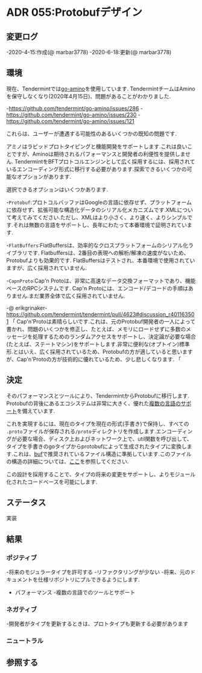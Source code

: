# ADR 055:Protobufデザイン

## 変更ログ

-2020-4-15:作成(@ marbar3778)
-2020-6-18:更新(@ marbar3778)

## 環境

現在、Tendermintでは[go-amino](https://github.com/tendermint/go-amino)を使用しています. TendermintチームはAminoを保守しなくなり(2020年4月15日)、問題があることがわかりました.

-https://github.com/tendermint/go-amino/issues/286
-https://github.com/tendermint/go-amino/issues/230
-https://github.com/tendermint/go-amino/issues/121

これらは、ユーザーが遭遇する可能性のあるいくつかの既知の問題です.

アミノはラピッドプロトタイピングと機能開発をサポートします.これは良いことですが、Aminoは期待されるパフォーマンスと開発者の利便性を提供しません. TendermintをBFTプロトコルエンジンとして広く採用するには、採用されているエンコーディング形式に移行する必要があります.探索できるいくつかの可能なオプションがあります.

選択できるオプションはいくつかあります.

-`Protobuf`:プロトコルバッファはGoogleの言語に依存せず、プラットフォームに依存せず、拡張可能な構造化データのシリアル化メカニズムです.XMLについて考えてみてください.ただし、XMLはより小さく、より速く、よりシンプルです.それは無数の言語をサポートし、長年にわたって本番環境で証明されています.

-`FlatBuffers`:FlatBuffersは、効率的なクロスプラットフォームのシリアル化ライブラリです. Flatbuffersは、2番目の表現への解析/解凍の速度がないため、Protobufよりも効果的です. FlatBuffersはテストされ、本番環境で使用されていますが、広く採用されていません.

-`CapnProto`:Cap'n Protoは、非常に高速なデータ交換フォーマットであり、機能ベースのRPCシステムです. Cap'n Protoには、エンコード/デコードの手順はありません.まだ業界全体で広く採用されていません.

-@ erikgrinaker-https://github.com/tendermint/tendermint/pull/4623#discussion_r401163501
  「
  Cap'n'Protoは素晴らしいです.これは、元のProtobuf開発者の一人によって書かれ、問題のいくつかを修正し、たとえば、メモリにロードせずに多数のメッセージを処理するためのランダムアクセスをサポートし、決定論が必要な場合(たとえば、ステートマシン)をサポートします.非常に便利な(オプトイン)標準形.とはいえ、広く採用されているため、Protobufの方が適していると思いますが、Cap'n'Protoの方が技術的に優れているため、少し悲しくなります.
  「

## 決定

そのパフォーマンスとツールにより、TendermintからProtobufに移行します. Protobufの背後にあるエコシステムは非常に大きく、優れた[複数の言語のサポート](https://developers.google.com/protocol-buffers/docs/tutorials)を備えています.

これを実現するには、現在のタイプを現在の形式(手書き)で保持し、すべての `.proto`ファイルが保存される`/proto`ディレクトリを作成します.エンコーディングが必要な場合、ディスク上およびネットワーク上で、util関数を呼び出して、タイプを手書きのgoタイプからprotobufによって生成されたタイプに変換します.これは、[buf](https://buf.build)で推奨されているファイル構造に準拠しています.このファイルの構造の詳細については、[ここ](https://buf.build/docs/lint-checkers#file_layout)を参照してください.

この設計を採用することで、タイプの将来の変更をサポートし、よりモジュール化されたコードベースを可能にします.

## ステータス

実装

## 結果

### ポジティブ

-将来のモジュラータイプを許可する
-リファクタリングが少ない
-将来、元のドキュメントを仕様リポジトリにプルできるようにします.
- パフォーマンス
-複数の言語でのツールとサポート

### ネガティブ

-開発者がタイプを更新するときは、プロトタイプも更新する必要があります

### ニュートラル

## 参照する
